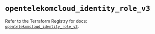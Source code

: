 # `opentelekomcloud_identity_role_v3`

Refer to the Terraform Registry for docs: [`opentelekomcloud_identity_role_v3`](https://registry.terraform.io/providers/opentelekomcloud/opentelekomcloud/1.36.20/docs/resources/identity_role_v3).
